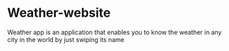# Weather-website
Weather app is an application that enables you to know the weather in any city in the world by just swiping its name
